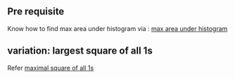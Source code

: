 
## Pre requisite

Know how to find max area  under histogram via :
[max area under histogram](LargestRectangleUnderHistogram.md)

## variation: largest square of all 1s

Refer [maximal square of all 1s](dynamicprogramming/../../../DynamicProgramming/MaxSquareOfAll1s.md)